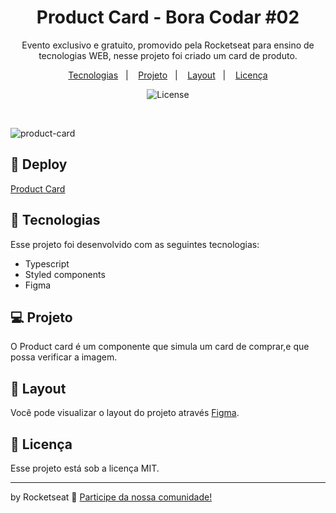 <h1 align="center"> Product Card - Bora Codar #02 </h1>

<p align="center">
Evento exclusivo e gratuito, promovido pela Rocketseat para ensino de tecnologias WEB, nesse projeto foi criado um card de produto.
</p>

<p align="center">
  <a href="#-tecnologias">Tecnologias</a>&nbsp;&nbsp;&nbsp;|&nbsp;&nbsp;&nbsp;
  <a href="#-projeto">Projeto</a>&nbsp;&nbsp;&nbsp;|&nbsp;&nbsp;&nbsp;
  <a href="#-layout">Layout</a>&nbsp;&nbsp;&nbsp;|&nbsp;&nbsp;&nbsp;
  <a href="#memo-licença">Licença</a>
</p>

<p align="center">
  <img alt="License" src="https://img.shields.io/static/v1?label=license&message=MIT&color=49AA26&labelColor=000000">
</p>

<br>

![product-card](https://user-images.githubusercontent.com/104373308/226126346-1f0c03d4-f877-4f79-8f22-b3388fb5cf77.png)

  
## 👾 Deploy

[Product Card](https://fancy-gecko-c54685.netlify.app/)

## 🚀 Tecnologias

Esse projeto foi desenvolvido com as seguintes tecnologias:

- Typescript
- Styled components
- Figma


## 💻 Projeto

O Product card é um componente que simula um card de comprar,e que possa verificar a imagem.

## 🔖 Layout

Você pode visualizar o layout do projeto através [Figma](https://www.figma.com/file/42ouXKjcLu69KRQeLv5uz2/%23boraCodar---Desafio-2-(Community)?t=zk0Ybpjzq3S9uuNC-0). 

## :memo: Licença

Esse projeto está sob a licença MIT.

---

by Rocketseat :wave: [Participe da nossa comunidade!](https://discord.gg/rocketseat)
